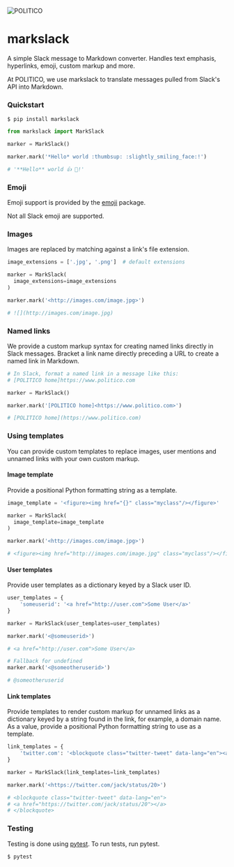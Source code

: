 ![POLITICO](https://rawgithub.com/The-Politico/src/master/images/logo/badge.png)

# markslack

A simple Slack message to Markdown converter. Handles text emphasis, hyperlinks, emoji, custom markup and more.

At POLITICO, we use markslack to translate messages pulled from Slack's API into Markdown.

### Quickstart

```
$ pip install markslack
```

```python
from markslack import MarkSlack

marker = MarkSlack()

marker.mark('*Hello* world :thumbsup: :slightly_smiling_face:!')

# '**Hello** world 👍 🙂!'

```

### Emoji

Emoji support is provided by the [emoji](https://pypi.python.org/pypi/emoji/) package.

Not all Slack emoji are supported.

### Images

Images are replaced by matching against a link's file extension.

```python
image_extensions = ['.jpg', '.png']  # default extensions

marker = MarkSlack(
  image_extensions=image_extensions
)

marker.mark('<http://images.com/image.jpg>')

# ![](http://images.com/image.jpg)
```

### Named links

We provide a custom markup syntax for creating named links directly in Slack messages. Bracket a link name directly preceding a URL to create a named link in Markdown.

```python
# In Slack, format a named link in a message like this:
# [POLITICO home]https://www.politico.com

marker = MarkSlack()

marker.mark('[POLITICO home]<https://www.politico.com>')

# [POLITICO home](https://www.politico.com)
```


### Using templates

You can provide custom templates to replace images, user mentions and unnamed links with your own custom markup.

#### Image template

Provide a positional Python formatting string as a template.

```python
image_template = '<figure><img href="{}" class="myclass"/></figure>'

marker = MarkSlack(
  image_template=image_template
)

marker.mark('<http://images.com/image.jpg>')

# <figure><img href="http://images.com/image.jpg" class="myclass"/></figure>
```

#### User templates

Provide user templates as a dictionary keyed by a Slack user ID.

```python
user_templates = {
    'someuserid': '<a href="http://user.com">Some User</a>'
}

marker = MarkSlack(user_templates=user_templates)

marker.mark('<@someuserid>')

# <a href="http://user.com">Some User</a>

# Fallback for undefined
marker.mark('<@someotheruserid>')

# @someotheruserid
```

#### Link templates

Provide templates to render custom markup for unnamed links as a dictionary keyed by a string found in the link, for example, a domain name. As a value, provide a positional Python formatting string to use as a template.

```python
link_templates = {
    'twitter.com': '<blockquote class="twitter-tweet" data-lang="en"><a href="{}"></a></blockquote>',
}

marker = MarkSlack(link_templates=link_templates)

marker.mark('<https://twitter.com/jack/status/20>')

# <blockquote class="twitter-tweet" data-lang="en">
# <a href="https://twitter.com/jack/status/20"></a>
# </blockquote>
```

### Testing

Testing is done using [pytest](https://docs.pytest.org/en/latest/). To run tests, run pytest.

```
$ pytest
```
